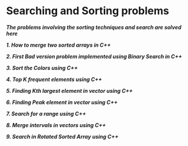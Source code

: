 # Searching and Sorting problems

***The problems involving the sorting techniques and search are solved here***

***1. How to merge two sorted arrays in C++***

***2. First Bad version problem implemented using Binary Search in C++***

***3. Sort the Colors using C++***

***4. Top K frequent elements using C++***

***5. Finding Kth largest element in vector using C++***

***6. Finding Peak element in vector using C++***

***7. Search for a range using C++***

***8. Merge intervals in vectors using C++***

***9. Search in Rotated Sorted Array using C++***
